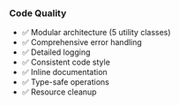 ### Code Quality

- ✅ Modular architecture (5 utility classes)
- ✅ Comprehensive error handling
- ✅ Detailed logging
- ✅ Consistent code style
- ✅ Inline documentation
- ✅ Type-safe operations
- ✅ Resource cleanup
